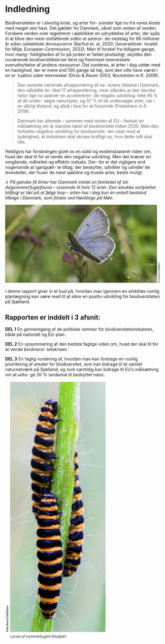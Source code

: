 # Indledning

Biodiversiteten er i alvorlig krise, og arter for- svinder lige nu fra vores klode med meget stor hast. Det gælder for Danmark, såvel som resten af verden. Forskere verden over registrerer i øjeblikket en udryddelse af arter, der spås til
at blive den mest omfattende siden et asteroi- de-nedslag for 66 millioner år siden udslettede dinosaurerne (Barfod et. al, 2020; Generaldirek- toratet for Miljø, European Commission, 2022). Men til forskel fra tidligere gange, hvor mang- foldigheden af liv på jorden er faldet pludseligt, skyldes den nuværende biodiversitetskrise først og fremmest menneskets overudnyttelse af jordens ressourcer. Det vurderes, at arter i dag uddør med en hastighed, der er mere end 100 gange så høj, som den ville have været i en si- tuation uden mennesker (Dirzo & Raven 2003, Rockström m.fl. 2009).

> Den seneste nationale afrapportering af na- turens tilstand i Danmark, den såkaldte Ar- tikel 17 afrapportering, viser således at den danske natur lige nu oplever en accelereren- de negativ udvikling: hele 95 % af de under- søgte naturtyper, og 57 % af de undersøgte arter, var i en dårlig tilstand, og altså i fare for at forsvinde (Fredshavn m.fl. 2019).

> Danmark har allerede – sammen med resten af EU – fastsat en målsætning om at standse tabet af biodiversitet inden 2030. Men den fortsatte negative udvikling for biodiversite- ten viser med al tydelighed, at indsatsen skal skrues kraftigt op, hvis dette mål skal nås.

Heldigvis har forskningen givet os en solid og evidensbaseret viden om, hvad der skal til for at vende den negative udvikling. Men det kræver en omgående, målrettet og effektiv indsats. Der- for er det vigtigere end nogensinde at igangsæt- te tiltag, der beskytter, udvikler og udvider de levesteder, der huser de mest sjældne og truede arter, bedst muligt.


*↓ På ganske få årtier har Danmark mistet en femtedel af sin dagsommerfuglefauna – svarende til hele 12 arter. Den smukke sortplettet blåfugl er tæt på at følge trop – arten har i dag kun én enkelt bestand tilbage i Danmark, som findes ved Høvblege på Møn.*


![](/assets/images/sommerfugl.png)


I denne rapport giver vi et bud på, hvordan man igennem en ambitiøs rumlig planlægning kan være med til at sikre en positiv udvikling for biodiversiteten på Sjælland.




## Rapporten er inddelt i 3 afsnit:

**DEL 1**
En gennemgang af de politiske rammer for biodiversitetsindsatsen, både på nationalt og EU-plan.

**DEL 2**
En opsummering af den bedste faglige viden om, hvad der skal til for at vende biodiversi- tetskrisen.

**DEL 3**
En faglig vurdering af, hvordan man kan foretage en rumlig prioritering af arealer for biodiversitet, som kan bidrage til et samlet naturnetværk på Sjælland, og som samtidig kan bidrage til EU’s målsætning om at udta- ge 30 % landareal til beskyttet natur.


![](/assets/images/larver.png)
